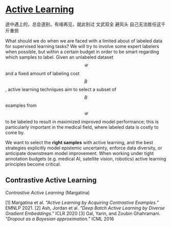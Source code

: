 # [Active Learning](https://burrsettles.com/pub/settles.activelearning.pdf)

途中遇上的，总会道别，有缘再见，就此别过
文武双全
避风头
自己无法胜任这千斤重担

What should we do when we are faced with a limited about of labeled data for supervised learning tasks? We will try to involve some expert labelers when possible, but within a certain budget in order to be smart regarding which samples to label. Given an unlabeled dataset $$\mathcal{U}$$ and a fixed amount of labeling cost $$B$$, active learning techniques aim to select a subset of $$B$$ examples from $$\mathcal{U}$$ to be labeled to result in maximized improved model performance; this is particularly important in the medical field, where labeled data is costly to come by. 

We want to select the **right samples** with active learning, and the best strategies explicitly model epistemic uncertainty, enforce data diversity, or anticipate downstream model improvement. When working under tight annotation budgets (e.g. medical AI, satellite vision, robotics) active learning principles become critical. 

## Contrastive Active Learning

_Contrastive Active Learning_ (Margatina) 

[1] Margatina et al. _“Active Learning by Acquiring Contrastive Examples.”_ EMNLP 2021.
[2] Ash, Jordan et al. _"Deep Batch Active Learning by Diverse Gradient Embeddings."_ ICLR 2020
[3] Gal, Yarin, and Zoubin Ghahramani. _"Dropout as a Bayesian approximation."_ ICML 2016
